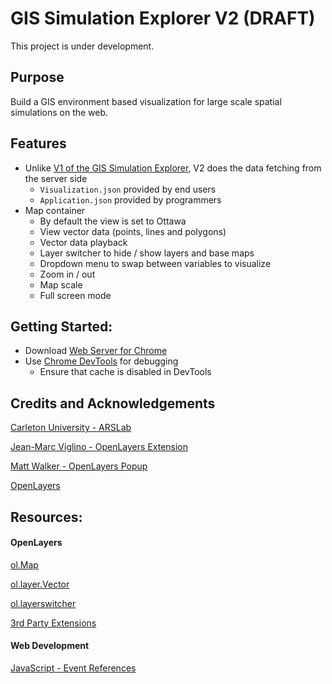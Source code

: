# GIS Simulation Explorer V2 (DRAFT)

This project is under development. 

## Purpose

Build a GIS environment based visualization for large scale spatial simulations on the web. 

## Features

- Unlike [V1 of the GIS Simulation Explorer](https://staubibr.github.io/arslab-web/app-gis/index.html), V2 does the data fetching from the server side
  - ```Visualization.json``` provided by end users
  - ```Application.json``` provided by programmers
- Map container
  - By default the view is set to Ottawa
  - View vector data (points, lines and polygons)
  - Vector data playback
  - Layer switcher to hide / show layers and base maps
  - Dropdown menu to swap between variables to visualize  
  - Zoom in / out
  - Map scale
  - Full screen mode

## Getting Started:

- Download [Web Server for Chrome](https://chrome.google.com/webstore/detail/web-server-for-chrome/ofhbbkphhbklhfoeikjpcbhemlocgigb)
- Use [Chrome DevTools](https://developers.google.com/web/tools/chrome-devtools/) for debugging
  - Ensure that cache is disabled in DevTools

## Credits and Acknowledgements

[Carleton University - ARSLab](https://arslab.sce.carleton.ca/)

[Jean-Marc Viglino - OpenLayers Extension](https://github.com/Viglino/ol-ext)

[Matt Walker - OpenLayers Popup](https://github.com/walkermatt/ol-popup)

[OpenLayers](https://openlayers.org/)

## Resources:

#### OpenLayers

[ol.Map](https://openlayers.org/en/latest/apidoc/module-ol_Map-Map.html)  

[ol.layer.Vector](https://openlayers.org/en/latest/apidoc/module-ol_layer_Vector-VectorLayer.html)

[ol.layerswitcher](https://github.com/walkermatt/ol-layerswitcher)

[3rd Party Extensions](https://openlayers.org/3rd-party/)

#### Web Development

[JavaScript - Event References](https://developer.mozilla.org/en-US/docs/Web/Events)
